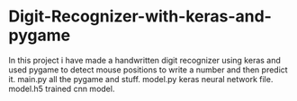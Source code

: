 # Digit-Recognizer-with-keras-and-pygame
In this project i have made a handwritten digit recognizer using keras and used pygame to detect mouse positions to write a number and then predict it.
main.py all the pygame and stuff.
model.py keras neural network file.
model.h5 trained cnn model.
